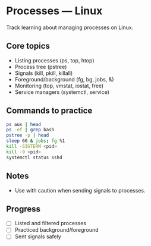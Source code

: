 # Processes — Linux

Track learning about managing processes on Linux.

## Core topics
- Listing processes (ps, top, htop)
- Process tree (pstree)
- Signals (kill, pkill, killall)
- Foreground/background (fg, bg, jobs, &)
- Monitoring (top, vmstat, iostat, free)
- Service managers (systemctl, service)

## Commands to practice
```bash
ps aux | head
ps -ef | grep bash
pstree -p | head
sleep 60 & jobs; fg %1
kill -SIGTERM <pid>
kill -9 <pid>
systemctl status sshd
```

## Notes
- Use with caution when sending signals to processes.

## Progress
- [ ] Listed and filtered processes
- [ ] Practiced background/foreground
- [ ] Sent signals safely
